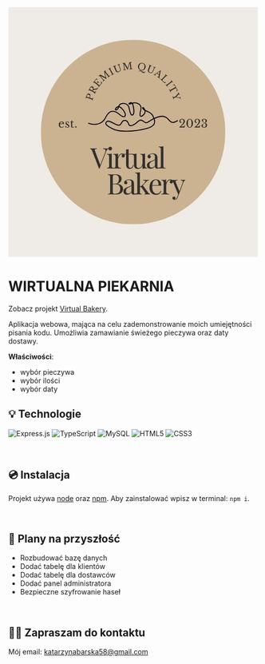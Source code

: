 ![screen or GIF of your app](photo/LogoJPG.jpg)


# WIRTUALNA PIEKARNIA

Zobacz projekt [Virtual Bakery](https://devmentor.pl).

Aplikacja webowa, mająca na celu zademonstrowanie moich umiejętności pisania kodu.
Umożliwia zamawianie świeżego pieczywa oraz daty dostawy.

**Właściwości**:
- wybór pieczywa
- wybór ilości
- wybór daty



## 💡 Technologie
![Express.js](https://img.shields.io/badge/express.js-%23404d59.svg?style=for-the-badge&logo=express&logoColor=%2361DAFB)
![TypeScript](https://img.shields.io/badge/typescript-%23007ACC.svg?style=for-the-badge&logo=typescript&logoColor=white)
![MySQL](https://img.shields.io/badge/mysql-%2300f.svg?style=for-the-badge&logo=mysql&logoColor=white)
![HTML5](https://img.shields.io/badge/html5-%23E34F26.svg?style=for-the-badge&logo=html5&logoColor=white)
![CSS3](https://img.shields.io/badge/css3-%231572B6.svg?style=for-the-badge&logo=css3&logoColor=white)



&nbsp;


## 💿 Instalacja

Projekt używa  [node](https://nodejs.org/en/) oraz [npm](https://www.npmjs.com/). Aby zainstalować wpisz w terminal: `npm i`.


&nbsp;


## 💭 Plany na przyszłość

- Rozbudować bazę danych
- Dodać tabelę dla klientów
- Dodać tabelę dla dostawców
- Dodać panel administratora
- Bezpieczne szyfrowanie haseł

&nbsp;

## 🙋‍♂️ Zapraszam do kontaktu
Mój email: katarzynabarska58@gmail.com



